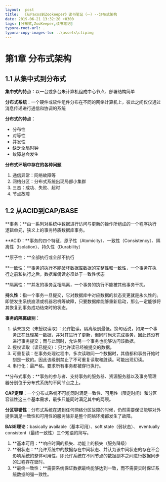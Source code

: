 ```yaml
---
layout:  post
title:  《从Paxos到Zookeeper》读书笔记（一）--分布式架构
date: 2019-06-21 13:32:20 +0300
tags: [分布式,ZooKeeper,读书笔记]
typora-root-url: .
typora-copy-images-to: ..\assets\clipimg
---
```


# 第1章 分布式架构

## 1.1 从集中式到分布式

**集中式的特点**：以一台或多台朱计算机组成中心节点、部署结构简单

**分布式系统**：一个硬件或软件组件分布在不同的网络计算机上，彼此之间仅仅通过消息传递进行通信和协调的系统

**分布式的特点**：

- 分布性
- 对等性
- 并发性
- 缺乏全局时钟
- 故障总会发生

 

**分布式环境中存在的各种问题**

1. 通信异常：网络故障等
2. 网络分区：分布式系统出现局部小集群
3. 三态：成功、失败、超时
4. 节点故障

 

## 1.2 从ACID到CAP/BASE

 

**事务：**由一系列对系统中数据进行访问与更新的操作所组成的一个程序执行逻辑单元，狭义上的事务特质数据库事务。

 

**ACID：**事务的四个特征，原子性（Atomicity）、一致性（Consistency）、隔离性（Isolation）、持久性（Durability）

 

**原子性：**全部执行或全部不执行

**一致性：**事务的执行不能破坏数据库数据的完整性和一致性，一个事务在执行之前和执行之后，数据库偶读必须处于一致性状态

**隔离性：**并发的事务互相隔离，一个事务的执行不能被其他事务干扰。

**持久性**：指一个事务一旦提交，它对数据库中对应数据的状态变更就是永久性的。即使发生系统崩溃或机器宕机等故障，只要数据库能够重新启动，那么一定能够将其恢复到事务成功结束时的状态。

 

**事务的隔离级别：**

1. 读未提交（未授权读取）：允许脏读，隔离级别最低。换句话说，如果一个事务正在处理某一数据，并对其进行了更新，但同时尚未完成事务，因此还没有进行事务提交；而与此同时，允许另一个事务也能够访问该数据。
2. 授权读取（读已提交）：只允许读已经被提交的数据。
3. 可重复读：在事务处理过程中，多次读取同一个数据时，其值都和事务开始时刻是一致的。因此该级别禁止了不可重复读取和脏读。可能出现幻读。
4. 串行化：最严格。要求所有事务都被穿行执行。

 

**分布式事务：**事务的参与者、支持事务的服务器、资源服务器以及事务管理器分别位于分布式系统的不同节点之上。

 

**CAP定理**：一个分布式系统不可能同时满足一致性、可用性（限定时间）和分区容错性这三个基本需求，最多只能同时满足其中的两项。

 

**分区容错性**：分布式系统在遇到任何网络分区故障的时候，仍然需要保证能够对外提供满足一致性和可用性的服务除非是整个网络环境都发生了故障。

 

**BASE理论**：basically available（基本可用）、soft state（弱状态）、 eventually consistent（最终一致性）三个短语的简写。

 

1. **基本可用：**响应时间的损失、功能上的损失（服务降级）
2. **弱状态：**允许系统中的数据存在中间状态、并认为该中间状态的存在不会影响系统的整体可用性，即允许系统在不同节点的数据副本之间进行数据同步的过程存在延时。
3. **最终一致性：**需要系统保证数据最终能够达到一致，而不需要实时保证系统数据的强一致性。



